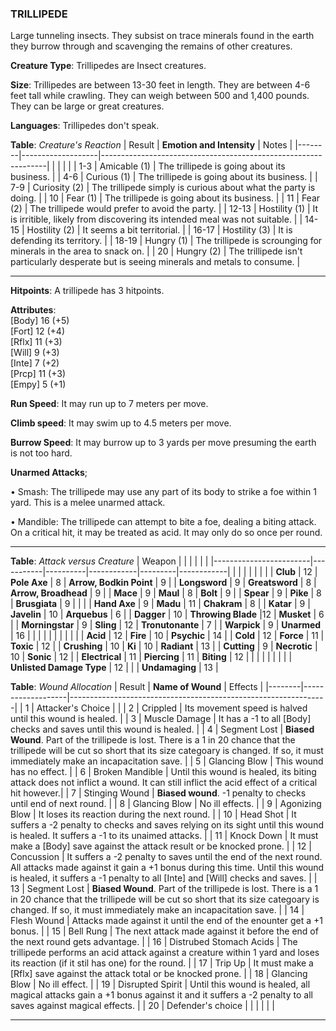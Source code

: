 ### TRILLIPEDE
Large tunneling insects. They subsist on trace minerals found in the earth they burrow through and scavenging the remains of other creatures.

**Creature Type**: Trillipedes are Insect creatures.

**Size**: Trillipedes are between 13-30 feet in length. They are between 4-6 feet tall while crawling. They can weigh between 500 and 1,400 pounds. They can be large or great creatures.

**Languages**: Trillipedes don't speak.

**Table**: *Creature's Reaction*
| Result | **Emotion and Intensity** | Notes        |
|--------|-------------------|----------------------------------------------------------------|
|        |                                                |                                   |
|   1-3  | Amicable (1) | The trillipede is going about its business. |
|   4-6  | Curious (1)  | The trillipede is going about its business. |
|  7-9   | Curiosity (2)  | The trillipede simply is curious about what the party is doing. |
|   10   | Fear (1)  | The trillipede is going about its business. |
|   11   | Fear (2)  | The trillipede would prefer to avoid the party. |
|  12-13 | Hostility (1) | It is irritible, likely from discovering its intended meal was not suitable. |
|  14-15 | Hostility (2) | It seems a bit territorial. |
|  16-17 | Hostility (3) | It is defending its territory. |
|  18-19 | Hungry (1)    | The trillipede is scrounging for minerals in the area to snack on. |
|   20   | Hungry (2)    | The trillipede isn't particularly desperate but is seeing minerals and metals to consume. |

-----

**Hitpoints**: A trillipede has 3 hitpoints.

**Attributes**:  
[Body] 16 (+5)  
[Fort] 12 (+4)  
[Rflx] 11 (+3)  
[Will] 9 (+3)  
[Inte] 7 (+2)  
[Prcp] 11 (+3)  
[Empy] 5 (+1)  

**Run Speed**: It may run up to 7 meters per move.

**Climb speed**: It may swim up to 4.5 meters per move.

**Burrow Speed**: It may burrow up to 3 yards per move presuming the earth is not too hard.  

**Unarmed Attacks**;

 • Smash: The trillipede may use any part of its body to strike a foe within 1 yard. This is a melee unarmed attack.

 • Mandible: The trillipede can attempt to bite a foe, dealing a biting attack. On a critical hit, it may be treated as acid. It may only do so once per round.

---------------------

**Table**: *Attack versus Creature*
| Weapon                 |          |            |         |            |         |
|------------------------|-----------|----------|------------|---------|------------|
|                        |          |            |         |            |         |
| **Club**                   | 12   | **Pole Axe** | 8     | **Arrow, Bodkin Point**    | 9    |
| **Longsword**              | 9    | **Greatsword** | 8     | **Arrow, Broadhead**       | 9    |
| **Mace**                   | 9    | **Maul** | 8     | **Bolt** | 9    |
| **Spear**                  | 9     | **Pike** | 8     | **Brusgiata** | 9     |  |     |
| **Hand Axe**               | 9     | **Madu** | 11     | **Chakram** | 8    |
| **Katar**                  | 9     | **Javelin** | 10    | **Arquebus** | 6    |
| **Dagger**                 | 10     | **Throwing Blade** |12    | **Musket** | 6    |
| **Morningstar**            | 9     | **Sling** | 12    | **Tronutonante** | 7    |
| **Warpick**                | 9     | **Unarmed** | 16   |  |     |
|                        |           |          |            |         |            |
| **Acid**                   | 12     | **Fire** | 10     | **Psychic** | 14     |
| **Cold**                   | 12     | **Force** | 11     | **Toxic**  | 12     |
| **Crushing**               | 10     | **Ki** | 10     | **Radiant** | 13     |
| **Cutting**                | 9     | **Necrotic** | 10     | **Sonic** | 12    |
| **Electrical**             | 11     | **Piercing** | 11     | **Biting** | 12    |
|                        |           |          |            |         |            |
| **Unlisted Damage Type** | 12 |    |     | **Undamaging** | 13 |

**Table**: *Wound Allocation*
| Result | **Name of Wound** | Effects                                                        |
|--------|-------------------|----------------------------------------------------------------|
|   1    | Attacker's Choice |                                                                |
|   2    | Crippled          | Its movement speed is halved until this wound is healed.      |
|   3    | Muscle Damage     | It has a -1 to all [Body] checks and saves until this wound is healed. |
|   4    | Segment Lost       | **Biased Wound**. Part of the trillipede is lost. There is a 1 in 20 chance that the trillipede will be cut so short that its size categoary is changed. If so, it must immediately make an incapacitation save. |
|   5    | Glancing Blow      | This wound has no effect. |
|   6    | Broken Mandible   | Until this wound is healed, its biting attack does not inflict a wound. It can still inflict the acid effect of a critical hit however.|
|   7    | Stinging Wound   | **Biased wound**. -1 penalty to checks until end of next round. |
|   8    | Glancing Blow     | No ill effects.                                     |
|   9    | Agonizing Blow     | It loses its reaction during the next round. |
|   10   | Head Shot        | It suffers a -2 penalty to checks and saves relying on its sight until this wound is healed. It suffers a -1 to its unaimed attacks. |
|   11   | Knock Down        | It must make a [Body] save against the attack result or be knocked prone. |
|   12   | Concussion        | It suffers a -2 penalty to saves until the end of the next round. All attacks made against it gain a +1 bonus during this time. Until this wound is healed, it suffers a -1 penalty to all [Inte] and [Will] checks and saves. |
|   13   | Segment Lost       | **Biased Wound**. Part of the trillipede is lost. There is a 1 in 20 chance that the trillipede will be cut so short that its size categoary is changed. If so, it must immediately make an incapacitation save. |
|   14   | Flesh Wound       | Attacks made against it until the end of the enounter get a +1 bonus. |
|   15   | Bell Rung         | The next attack made against it before the end of the next round gets advantage.  |
|   16   | Distrubed Stomach Acids | The trillipede performs an acid attack against a creature within 1 yard and loses its reaction (if it stil has one) for the round. |
|   17   | Trip Up           | It must make a [Rflx] save against the attack total or be knocked prone.                                  |
|   18   | Glancing Blow         | No ill effect. |
|   19   | Disrupted Spirit  | Until this wound is healed, all magical attacks gain a +1 bonus against it and it suffers a -2 penalty to all saves against magical effects. |
|   20   | Defender's choice |                                   |
|        |                                                |                                   |

-----
